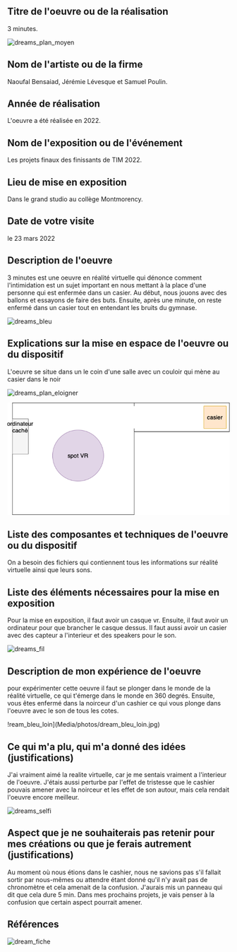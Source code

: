 ## Titre de l'oeuvre ou de la réalisation
3 minutes.

![dreams_plan_moyen](Media/photos/dreams_plan_moyen.jpg)
## Nom de l'artiste ou de la firme
Naoufal Bensaiad, Jérémie Lévesque et Samuel Poulin.
## Année de réalisation
L'oeuvre a été réalisée en 2022.
## Nom de l'exposition ou de l'événement
Les projets finaux des finissants de TIM 2022.
## Lieu de mise en exposition
Dans le grand studio au collège Montmorency.
## Date de votre visite
le 23 mars 2022
## Description de l'oeuvre

3 minutes est une oeuvre en réalité virtuelle qui dénonce comment l'intimidation est un sujet important en nous mettant à la place d'une personne qui est enfermée dans un casier. Au début, nous jouons avec des ballons et essayons de faire des buts. Ensuite, après une minute, on reste enfermé dans un casier tout en entendant les bruits du gymnase. 


![dreams_bleu](Media/photos/dreams_bleu.jpg)

## Explications sur la mise en espace de l'oeuvre ou du dispositif
L'oeuvre se situe dans un le coin d'une salle avec un couloir qui mène au casier dans le noir 

![dreams_plan_eloigner](Media/photos/dreams_plan_eloigner.jpg)

![Dreams_croquis](Media/Croquis/croquis_3_minutes.drawio.png)

## Liste des composantes et techniques de l'oeuvre ou du dispositif
On a besoin des fichiers qui contiennent tous les informations sur réalité virtuelle ainsi que leurs sons.
## Liste des éléments nécessaires pour la mise en exposition
Pour la mise en exposition, il faut avoir un casque vr. Ensuite, il faut avoir un ordinateur pour que brancher le casque dessus. Il faut aussi avoir un casier avec des capteur a l'interieur et des speakers pour le son.


![dreams_fil](Media/photos/dreams_fil.jpg)

## Description de mon expérience de l'oeuvre
pour expérimenter cette oeuvre il faut se plonger dans le monde de la réalité virtuelle, ce qui t'émerge dans le monde en 360 degrés. Ensuite, vous êtes enfermé dans la noirceur d'un cashier ce qui vous plonge dans l'oeuvre avec le son de tous les cotes.

!ream_bleu_loin](Media/photos/dream_bleu_loin.jpg)

## Ce qui m'a plu, qui m'a donné des idées (justifications)
J'ai vraiment aimé la realite virtuelle, car je me sentais vraiment a l'interieur de l'oeuvre. J'étais aussi perturbe par l'effet de tristesse que le cashier pouvais amener avec la noirceur et les effet de son autour, mais cela rendait l'oeuvre encore meilleur.

![dreams_selfi](Media/photos/dreams_selfi.jpg)

## Aspect que je ne souhaiterais pas retenir pour mes créations ou que je ferais autrement (justifications)
Au moment où nous étions dans le cashier, nous ne savions pas s'il fallait sortir par nous-mêmes ou attendre étant donné qu'il n'y avait pas de chronomètre et cela amenait de la confusion. J'aurais mis un panneau qui dit que cela dure 5 min. Dans mes prochains projets, je vais penser à la confusion que certain aspect pourrait amener.
## Références

![dream_fiche](Media/photos/dream_fiche.jpg)



